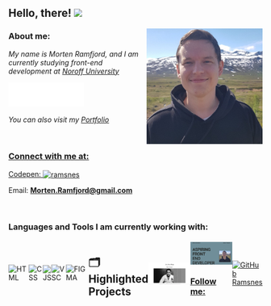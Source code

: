 <h2> Hello, there! <img src="#" width="50"></h2>
<img align='right' src="morten-farger-2.jpeg" width="230">

### About me:

<p><em>My name is Morten Ramfjord, and I am currently studying front-end development at <a href="http://www.noroff.com">Noroff University</a></em></p>
<img src="noroff-logo.png" width="150"></a>
<p><em>You can also visit my <a href="https://shimmering-lollipop-8d3dfa.netlify.app/">Portfolio</p></em>

<br>

### Connect with me at:

<p align="left">Codepen:
<a href="https://codepen.io/ramsnes" target="blank"><img align="center" src="https://raw.githubusercontent.com/rahuldkjain/github-profile-readme-generator/master/src/images/icons/Social/codepen.svg" alt="ramsnes" height="30" width="40" /></a>
</p>

Email: **Morten.Ramfjord@gmail.com**

<br>

### Languages and Tools I am currently working with:

<div style="display: flex; align-items: center;">
    <img src="https://img.shields.io/badge/HTML5-E34F26?style=for-the-badge&logo=html5&logoColor=white" alt="HTML" />
    <img src="https://img.shields.io/badge/CSS3-1572B6?style=for-the-badge&logo=css3&logoColor=white" alt="CSS" />
    <img src="https://img.shields.io/badge/JavaScript-323330?style=for-the-badge&logo=javascript&logoColor=F7DF1E" alt="JS" />
    <br>
    <img src="https://img.shields.io/badge/VSCode-0078D4?style=for-the-badge&logo=visual%20studio%20code&logoColor=white" alt="VSC" />
    <img src="https://img.shields.io/badge/Figma-F24E1E?style=for-the-badge&logo=figma&logoColor=white" alt="FIGMA" />

<br>

## 🗂️ Highlighted Projects

<a href="https://github.com/Ramsnes/projectExam1Private">
  <img align="center" src="projExamLarge.jpeg" width="200" alt="exam Image" />
</a>

<a href="https://github.com/Ramsnes/portfolio-1">
  <img align="center"  src="portfolioLarge.jpeg" width="200" alt="portfolio Image" />

<br>

<h3>Follow me:</h3>

[![GitHub Ramsnes](https://img.shields.io/github/followers/ramsnes?label=follow&style=social)](https://github.com/Ramsnes)
